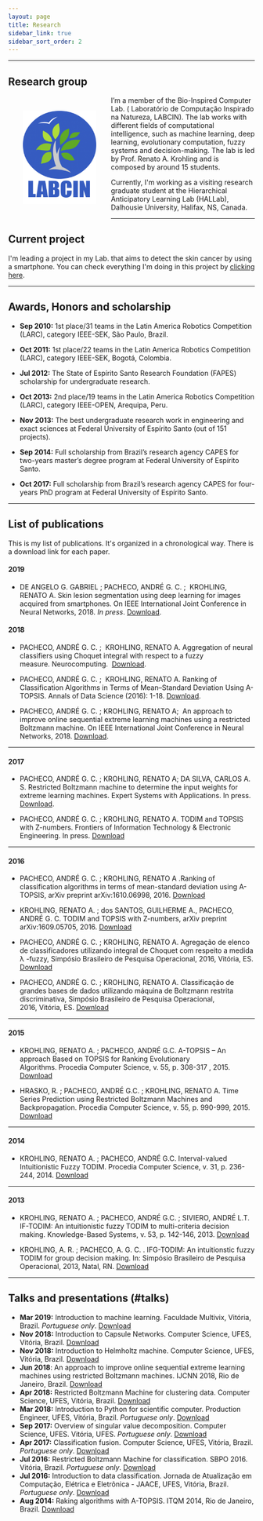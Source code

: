 ```yaml
---
layout: page
title: Research
sidebar_link: true
sidebar_sort_order: 2
---
```


___

## Research group

<img style="float: left; width: 150px; height: 190px; padding: 30px;" src="assets/imgs/research/labcin.png">

I’m a member of the Bio-Inspired Computer Lab. ( Laboratório de Computação Inspirado na Natureza, LABCIN). The lab works with different fields of computational intelligence, such as machine learning, deep learning, evolutionary computation, fuzzy systems and decision-making. The lab is led by Prof. Renato A. Krohling and is composed by around 15 students.

Currently, I'm working as a visiting research graduate student at the Hierarchical Anticipatory Learning Lab (HALLab), Dalhousie University, Halifax, NS, Canada.
___

## Current project

I'm leading a project in my Lab. that aims to detect the skin cancer by using a smartphone. You can check everything I'm doing in this project by [clicking here](pages/projects/skin_cancer_diagnosis).

___

<a name="awards"> </a>
## Awards, Honors and scholarship 
+ **Sep 2010:** 1st place/31 teams in the Latin America Robotics Competition (LARC), category IEEE-SEK, São Paulo, Brazil.

+ **Oct 2011:** 1st place/22 teams in the Latin America Robotics Competition (LARC), category IEEE-SEK, Bogotá, Colombia.

+ **Jul 2012:** The State of Espírito Santo Research Foundation (FAPES) scholarship for undergraduate research.

+ **Oct 2013:** 2nd place/19 teams in the Latin America Robotics Competition (LARC), category IEEE-OPEN, Arequipa, Peru.

+ **Nov 2013:** The best undergraduate research work in engineering and exact sciences at Federal University of Espírito Santo (out of 151 projects).

+ **Sep 2014:** Full scholarship from Brazil’s research agency CAPES for two-years master’s degree program at Federal University of Espírito Santo.

+ **Oct 2017:** Full scholarship from Brazil’s research agency CAPES for four-years PhD program at Federal University of Espírito Santo.

___

## List of publications
This is my list of publications. It's organized in a chronological way. There is a download link for each paper.

#### 2019
+ DE ANGELO G. GABRIEL ; PACHECO, ANDRÉ G. C. ;  KROHLING, RENATO A. Skin lesion segmentation using deep learning for images acquired from smartphones. On IEEE International Joint Conference in Neural Networks, 2018. *In press*. [Download](#).

#### 2018
+ PACHECO, ANDRÉ G. C. ;  KROHLING, RENATO A. Aggregation of neural classifiers using Choquet integral with respect to a fuzzy measure. Neurocomputing.  [Download](https://www.dropbox.com/s/mib0czng76nofuo/Manuscript.pdf?dl=0).

+ PACHECO, ANDRÉ G. C. ;  KROHLING, RENATO A. Ranking of Classification Algorithms in Terms of Mean–Standard Deviation Using A-TOPSIS. Annals of Data Science (2016): 1-18. [Download](https://arxiv.org/abs/1610.06998).

+ PACHECO, ANDRÉ G. C. ; KROHLING, RENATO A;  An approach to improve online sequential extreme learning machines using a restricted Boltzmann machine. On IEEE International Joint Conference in Neural Networks, 2018. [Download](https://www.dropbox.com/s/ntpeue5xkblydx6/PID5317513.pdf?dl=0).

___


#### 2017
+ PACHECO, ANDRÉ G. C. ; KROHLING, RENATO A; DA SILVA, CARLOS A. S. Restricted Boltzmann machine to determine the input weights for extreme learning machines. Expert Systems with Applications. In press. [Download](http://www.sciencedirect.com/science/article/pii/S0957417417308102).

+ PACHECO, ANDRÉ G. C. ; KROHLING, RENATO A. TODIM and TOPSIS with Z-numbers. Frontiers of Information Technology & Electronic Engineering. In press. [Download](http://www.jzus.zju.edu.cn/openiptxt.php?doi=10.1631/FITEE.1700434)

___

#### 2016
+ PACHECO, ANDRÉ G. C. ; KROHLING, RENATO A .Ranking of classification algorithms in terms of mean-standard deviation using A-TOPSIS, arXiv preprint arXiv:1610.06998, 2016. [Download](https://arxiv.org/pdf/1610.06998.pdf)

+ KROHLING, RENATO A. ; dos SANTOS, GUILHERME A., PACHECO, ANDRÉ G. C. TODIM and TOPSIS with Z-numbers, arXiv preprint arXiv:1609.05705, 2016. [Download](https://arxiv.org/pdf/1609.05705v1.pdf)

+ PACHECO, ANDRÉ G. C. ; KROHLING, RENATO A. Agregação de elenco de classificadores utilizando integral de Choquet com respeito a medida λ -fuzzy, Simpósio Brasileiro de Pesquisa Operacional, 2016, Vitória, ES. [Download](http://www.sbpo2016.iltc.br/pdf/155849.pdf)

+ PACHECO, ANDRÉ G. C. ; KROHLING, RENATO A. Classificação de grandes bases de dados utilizando máquina de Boltzmann restrita discriminativa, Simpósio Brasileiro de Pesquisa Operacional, 2016, Vitória, ES. [Download](http://www.sbpo2016.iltc.br/pdf/155985.pdf)

___


#### 2015
+ KROHLING, RENATO A. ; PACHECO, ANDRÉ G.C. A-TOPSIS – An approach Based on TOPSIS for Ranking Evolutionary Algorithms. Procedia Computer Science, v. 55, p. 308-317 , 2015. [Download](https://www.dropbox.com/s/i6sezzydkpkiclj/A-TOPSIS%20-%20An%20approach%20basead%20on%20TOPSIS%20for%20ranking%20evolutionary%20algorithms.pdf?dl=0)

+ HRASKO, R. ; PACHECO, ANDRÉ G.C. ; KROHLING, RENATO A. Time Series Prediction using Restricted Boltzmann Machines and Backpropagation. Procedia Computer Science, v. 55, p. 990-999, 2015. [Download](https://www.dropbox.com/s/0dhj8dw6g0rdyw1/Time%20Series%20Prediction%20using%20Restricted%20Boltzmann%20Machines%20and.pdf?dl=0)

___

#### 2014
+ KROHLING, RENATO A. ; PACHECO, ANDRÉ G.C. Interval-valued Intuitionistic Fuzzy TODIM. Procedia Computer Science, v. 31, p. 236-244, 2014. [Download](https://www.dropbox.com/s/ckxq5r4i6kar9hv/Interval-Valued%20Intuitionistic%20Fuzzy%20TODIM.pdf?dl=0)

___

#### 2013
+ KROHLING, RENATO A. ; PACHECO, ANDRÉ G.C. ; SIVIERO, ANDRÉ L.T. IF-TODIM: An intuitionistic fuzzy TODIM to multi-criteria decision making. Knowledge-Based Systems, v. 53, p. 142-146, 2013. [Download](https://www.dropbox.com/s/6514yjd7py0hiyk/IF-TODIM%20An%20intuitionistic%20fuzzy%20TODIM%20to%20multi-criteria.pdf?dl=0)

+ KROHLING, A. R. ; PACHECO, A. G. C. . IFG-TODIM: An intuitionstic fuzzy TODIM for group decision making. In: Simpósio Brasileiro de Pesquisa Operacional, 2013, Natal, RN. [Download](https://www.dropbox.com/s/3ip2o2wtnk3us1q/IFG-TODIM%20AN%20INTUITIONISTIC%20FUZZY%20TODIM%20FOR%20GROUP.pdf?dl=0)

___
## Talks and presentations (#talks)

+ **Mar 2019:** Introduction to machine learning. Faculdade Multivix, Vitória, Brazil. *Portuguese only*. [Download](assets/files/talks/labcinufes-example.pdf)
+ **Nov 2018:** Introduction to Capsule Networks. Computer Science, UFES, Vitória, Brazil. [Download](assets/files/talks/caps.pdf)
+ **Nov 2018:** Introduction to Helmholtz machine. Computer Science, UFES, Vitória, Brazil. [Download](assets/files/talks/HM.pdf)
+ **Jun 2018**: An approach to improve online sequential extreme learning machines using restricted Boltzmann machines. IJCNN 2018, Rio de Janeiro, Brazil. [Download](assets/files/talks/rbm-os-elm.pdf)
+ **Apr 2018:** Restricted Boltzmann Machine for clustering data. Computer Science, UFES, Vitória, Brazil. [Download](assets/files/talks/clustering_rbm.pdf)
+ **Mar 2018:** Introduction to Python for scientific computer. Production Engineer, UFES, Vitória, Brazil. *Portuguese only*. [Download](assets/files/talks/IntroPython.pdf)
+ **Sep 2017:** Overview of singular value decomposition. Computer Science, UFES. Vitória, UFES. *Portuguese only*. [Download](assets/files/talks/svd.pdf)
+ **Apr 2017:** Classification fusion. Computer Science, UFES, Vitória, Brazil. *Portuguese only*. [Download](assets/files/talks/agg-class.pdf)
+ **Jul 2016:** Restricted Boltzmann Machine for classification. SBPO 2016. Vitória, Brazil. *Portuguese only*. [Download](assets/files/talks/drbm.pdf)
+ **Jul 2016:** Introduction to data classification. Jornada de Atualização em Computação, Elétrica e Eletrônica - JAACE, UFES, Vitória, Brazil. *Portuguese only*. [Download](assets/files/talks/intro-data-class.pdf)
+ **Aug 2014:** Raking algorithms with A-TOPSIS. ITQM 2014, Rio de Janeiro, Brazil. [Download](assets/files/talks/atopsis.pdf)